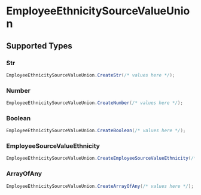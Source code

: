 # EmployeeEthnicitySourceValueUnion


## Supported Types

### Str

```csharp
EmployeeEthnicitySourceValueUnion.CreateStr(/* values here */);
```

### Number

```csharp
EmployeeEthnicitySourceValueUnion.CreateNumber(/* values here */);
```

### Boolean

```csharp
EmployeeEthnicitySourceValueUnion.CreateBoolean(/* values here */);
```

### EmployeeSourceValueEthnicity

```csharp
EmployeeEthnicitySourceValueUnion.CreateEmployeeSourceValueEthnicity(/* values here */);
```

### ArrayOfAny

```csharp
EmployeeEthnicitySourceValueUnion.CreateArrayOfAny(/* values here */);
```
